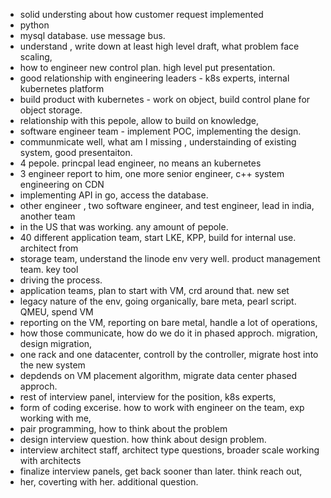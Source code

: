 -    solid understing about how customer request implemented
-    python
-    mysql database. use message bus.
-    understand , write down at least high level draft, what problem face scaling,
-    how to engineer new control plan. high level put presentation. 
-    good relationship with engineering leaders - k8s experts, internal kubernetes platform
-    build product with kubernetes - work on object, build control plane for object storage. 
-    relationship with this pepole, allow to build on knowledge, 
-    software engineer team - implement POC, implementing the design. 
-    communmicate well, what am I missing , understainding of existing system, good presentaiton. 
-    4 pepole. princpal lead engineer, no means an kubernetes 
-    3 engineer report to him, one more senior engineer, c++ system engineering on CDN 
-    implementing API in go, access the database.
-    other engineer , two software engineer, and test engineer, lead in india, another team
-    in the US that was working. any amount of pepole. 
-    40 different application team, start LKE, KPP, build for internal use. architect from 
-    storage team, understand the linode env very well. product management team. key tool 
-    driving the process. 
-    application teams, plan to start with VM, crd around that. new set 
-    legacy nature of the env, going organically, bare meta, pearl script. QMEU, spend VM
-    reporting on the VM, reporting on bare metal, handle a lot of operations, 
-    how those communicate, how do we do it in phased approch. migration, design migration,
-    one rack and one datacenter, controll by the controller, migrate host into the new system
-    depdends on VM placement algorithm, migrate data center phased approch.
-    rest of interview panel, interview for the position, k8s experts, 
-    form of coding excerise. how to work with engineer on the team, exp working with me,
-    pair programming, how to think about the problem
-    design interview question. how think about design problem. 
-    interview architect staff, architect type questions, broader scale working with architects
-    finalize interview panels, get back sooner than later. think reach out, 
-    her, coverting with her. additional question.